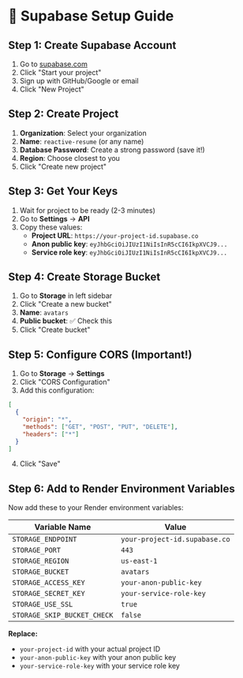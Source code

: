 # 🔧 Supabase Setup Guide

## Step 1: Create Supabase Account
1. Go to [supabase.com](https://supabase.com)
2. Click "Start your project"
3. Sign up with GitHub/Google or email
4. Click "New Project"

## Step 2: Create Project
1. **Organization**: Select your organization
2. **Name**: `reactive-resume` (or any name)
3. **Database Password**: Create a strong password (save it!)
4. **Region**: Choose closest to you
5. Click "Create new project"

## Step 3: Get Your Keys
1. Wait for project to be ready (2-3 minutes)
2. Go to **Settings** → **API**
3. Copy these values:
   - **Project URL**: `https://your-project-id.supabase.co`
   - **Anon public key**: `eyJhbGciOiJIUzI1NiIsInR5cCI6IkpXVCJ9...`
   - **Service role key**: `eyJhbGciOiJIUzI1NiIsInR5cCI6IkpXVCJ9...`

## Step 4: Create Storage Bucket
1. Go to **Storage** in left sidebar
2. Click "Create a new bucket"
3. **Name**: `avatars`
4. **Public bucket**: ✅ Check this
5. Click "Create bucket"

## Step 5: Configure CORS (Important!)
1. Go to **Storage** → **Settings**
2. Click "CORS Configuration"
3. Add this configuration:
```json
[
  {
    "origin": "*",
    "methods": ["GET", "POST", "PUT", "DELETE"],
    "headers": ["*"]
  }
]
```
4. Click "Save"

## Step 6: Add to Render Environment Variables

Now add these to your Render environment variables:

| Variable Name | Value |
|---------------|-------|
| `STORAGE_ENDPOINT` | `your-project-id.supabase.co` |
| `STORAGE_PORT` | `443` |
| `STORAGE_REGION` | `us-east-1` |
| `STORAGE_BUCKET` | `avatars` |
| `STORAGE_ACCESS_KEY` | `your-anon-public-key` |
| `STORAGE_SECRET_KEY` | `your-service-role-key` |
| `STORAGE_USE_SSL` | `true` |
| `STORAGE_SKIP_BUCKET_CHECK` | `false` |

**Replace:**
- `your-project-id` with your actual project ID
- `your-anon-public-key` with your anon public key
- `your-service-role-key` with your service role key
